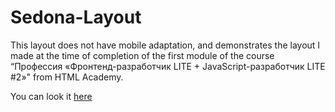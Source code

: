 # Sedona-Layout

This layout does not have mobile adaptation, and demonstrates the layout I made at the time of completion of the first module of the course “Профессия «Фронтенд-разработчик LITE + JavaScript-разработчик LITE #2»" from HTML Academy.

You can look it <a href="https://vorosh1loff.github.io/sedona/" target="_blank">here</a>
